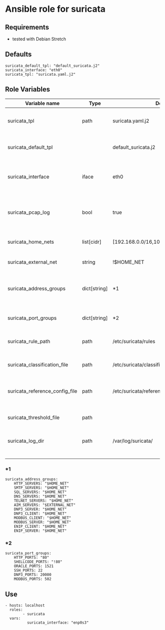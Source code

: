# Ansible role for suricata

## Requirements
* tested with Debian Stretch

## Defaults

```
suricata_default_tpl: "default_suricata.j2"
suricata_interface: "eth0"
suricata_tpl: "suricata.yaml.j2"
```

## Role Variables

| Variable name                  | Type         | Default                                   | Description                                                     |
| ------------------------------ | ------------ | ----------------------------------------- | --------------------------------------------------------------- |
| suricata_tpl                   | path         | suricata.yaml.j2                          | The suricata YAMl config template to be used                    |
| suricata_default_tpl           |              | default_suricata.j2                       | The suricata default file template to be used                   |
| suricata_interface             | iface        | eth0                                      | The interface suricata should monitor                           |
| suricata_pcap_log              | bool         | true                                      | If suricata should save the packets in the pcap.log file or not |
| suricata_home_nets             | list[cidr]   | [192.168.0.0/16,10.0.0.0/8,172.16.0.0/12] | List of home nets for this host                                 |
| suricata_external_net          | string       | !$HOME_NET                                | The external net address group                                  |
| suricata_address_groups        | dict[string] | \*1                                       | Dictionary containing address group definitions                 |
| suricata_port_groups           | dict[string] | \*2                                       | Dictionary containing port group definitions                    |
| suricata_rule_path             | path         | /etc/suricata/rules                       | The path to the rules directory                                 |
| suricata_classification_file   | path         | /etc/suricata/classification.config       | The path to the classification file                             |
| suricata_reference_config_file | path         | /etc/suricata/reference.config            | The path to the reference config file                           |
| suricata_threshold_file        | path         |                                           | The path to the threshold config file                           |
| suricata_log_dir               | path         | /var/log/suricata/                        | The default suricata log directory                              |
|                                |              |                                           |                                                                 |
|                                |              |                                           |                                                                 |
|                                |              |                                           |                                                                 |
|                                |              |                                           |                                                                 |

### \*1
```
suricata_address_groups:
    HTTP_SERVERS: "$HOME_NET"
    SMTP_SERVERS: "$HOME_NET"
    SQL_SERVERS: "$HOME_NET"
    DNS_SERVERS: "$HOME_NET"
    TELNET_SERVERS: "$HOME_NET"
    AIM_SERVERS: "$EXTERNAL_NET"
    DNP3_SERVER: "$HOME_NET"
    DNP3_CLIENT: "$HOME_NET"
    MODBUS_CLIENT: "$HOME_NET"
    MODBUS_SERVER: "$HOME_NET"
    ENIP_CLIENT: "$HOME_NET"
    ENIP_SERVER: "$HOME_NET"
```

### \*2
```
suricata_port_groups:
    HTTP_PORTS: "80"
    SHELLCODE_PORTS: "!80"
    ORACLE_PORTS: 1521
    SSH_PORTS: 22
    DNP3_PORTS: 20000
    MODBUS_PORTS: 502
```

## Use
```
- hosts: localhost
  roles:
        - suricata
  vars:
          suricata_interface: "enp0s3"

```

